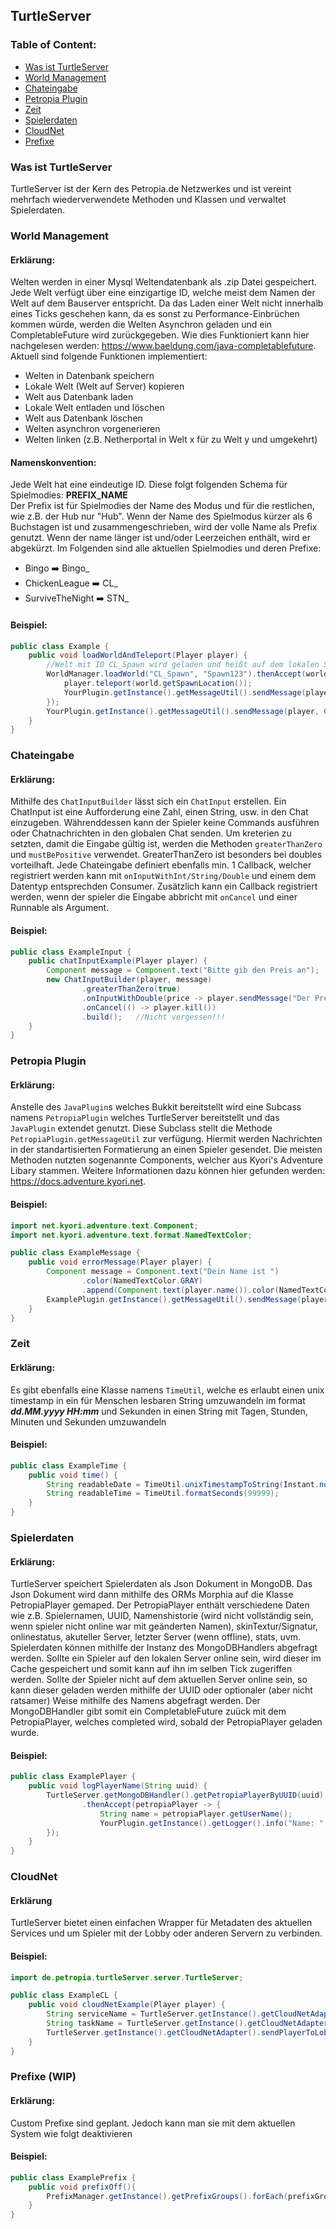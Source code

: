 ## TurtleServer

### Table of Content:

- [Was ist TurtleServer](#was-ist-turtleserver)
- [World Management](#world-management)
- [Chateingabe](#chateingabe)
- [Petropia Plugin](#petropia-plugin)
- [Zeit](#zeit)
- [Spielerdaten](#spielerdaten)
- [CloudNet](#cloudnet)
- [Prefixe](#prefixe--wip-)

### Was ist TurtleServer
TurtleServer ist der Kern des Petropia.de Netzwerkes und ist vereint mehrfach wiederverwendete 
Methoden und Klassen und verwaltet Spielerdaten.

### World Management
#### Erklärung:
Welten werden in einer Mysql Weltendatenbank als .zip Datei gespeichert. Jede Welt verfügt über 
eine einzigartige ID, welche meist dem Namen der Welt auf dem Bauserver entspricht. Da das 
Laden einer Welt nicht innerhalb eines Ticks geschehen kann, da es sonst zu 
Performance-Einbrüchen kommen würde, werden die Welten Asynchron geladen und ein 
CompletableFuture wird zurückgegeben. Wie dies Funktioniert kann hier nachgelesen werden: 
https://www.baeldung.com/java-completablefuture. Aktuell sind folgende Funktionen implementiert:
- Welten in Datenbank speichern
- Lokale Welt (Welt auf Server) kopieren
- Welt aus Datenbank laden
- Lokale Welt entladen und löschen
- Welt aus Datenbank löschen
- Welten asynchron vorgenerieren
- Welten linken (z.B. Netherportal in Welt x für zu Welt y und umgekehrt)

#### Namenskonvention:
Jede Welt hat eine eindeutige ID. Diese folgt folgenden Schema für Spielmodies:
**PREFIX_NAME** <br> Der Prefix ist für Spielmodies der Name des Modus und für die restlichen, 
wie z.B. der Hub nur "Hub". Wenn der Name des Spielmodus kürzer als 6 Buchstagen ist und 
zusammengeschrieben, wird der volle Name als Prefix genutzt. Wenn der name länger ist und/oder 
Leerzeichen enthält, wird er abgekürzt. Im Folgenden sind alle aktuellen Spielmodies und deren Prefixe:
- Bingo ➡️ Bingo_
- ChickenLeague ➡️ CL_
- SurviveTheNight ➡️ STN_
#### Beispiel:

```java
public class Example {
    public void loadWorldAndTeleport(Player player) {
        //Welt mit ID CL_Spawn wird geladen und heißt auf dem lokalen Server Spawn123
        WorldManager.loadWorld("CL_Spawn", "Spawn123").thenAccept(world -> {
            player.teleport(world.getSpawnLocation());
            YourPlugin.getInstance().getMessageUtil().sendMessage(player, Component.text("Du wurdest teleportiert", NamedTextColor.GREEN));
        });
        YourPlugin.getInstance().getMessageUtil().sendMessage(player, Component.text("Du wirst teleportiert!", NamedTextColor.GREEN));
    }
}
```

### Chateingabe

#### Erklärung: 
Mithilfe des ``ChatInputBuilder`` lässt sich ein ``ChatInput`` erstellen. Ein ChatInput ist eine 
Aufforderung eine Zahl, einen String, usw. in den Chat einzugeben. Währenddessen kann der 
Spieler keine Commands ausführen oder Chatnachrichten in den globalen Chat senden. Um kreterien 
zu setzten, damit die Eingabe gültig ist, werden die Methoden ``greaterThanZero`` und
``mustBePositive`` verwendet. GreaterThanZero ist besonders bei doubles vorteilhaft. Jede 
Chateingabe 
definiert ebenfalls min. 1 Callback, welcher registriert werden kann mit 
``onInputWithInt/String/Double`` und einem dem Datentyp entsprechden 
Consumer. Zusätzlich kann ein Callback registriert werden, wenn der spieler die Eingabe abbricht 
mit ``onCancel`` und einer Runnable als Argument.

#### Beispiel:

```java
public class ExampleInput {
    public chatInputExample(Player player) {
        Component message = Component.text("Bitte gib den Preis an");
        new ChatInputBuilder(player, message)
                .greaterThanZero(true)
                .onInputWithDouble(price -> player.sendMessage("Der Preis beträgt " + price))
                .onCancel(() -> player.kill())
                .build();   //Nicht vergessen!!!
    }
}
```

### Petropia Plugin
#### Erklärung:
Anstelle des ``JavaPlugin``s welches Bukkit bereitstellt wird eine Subcass namens 
``PetropiaPlugin`` welches TurtleServer bereitstellt und das ``JavaPlugin`` extendet genutzt. Diese 
Subclass stellt die Methode ``PetropiaPlugin.getMessageUtil`` zur verfügung. Hiermit werden 
Nachrichten in der standartisierten Formatierung an einen Spieler gesendet. Die meisten Methoden 
nutzten sogenannte Components, welcher aus Kyori's Adventure Libary stammen. Weitere 
Informationen dazu können hier gefunden werden: https://docs.adventure.kyori.net.

#### Beispiel:

```java
import net.kyori.adventure.text.Component;
import net.kyori.adventure.text.format.NamedTextColor;

public class ExampleMessage {
    public void errorMessage(Player player) {
        Component message = Component.text("Dein Name ist ")
                .color(NamedTextColor.GRAY)
                .append(Component.text(player.name()).color(NamedTextColor.RED));
        ExamplePlugin.getInstance().getMessageUtil().sendMessage(player, message);
    }
}
```

### Zeit
#### Erklärung:
Es gibt ebenfalls eine Klasse namens ``TimeUtil``, welche es erlaubt einen unix timestamp in ein 
für Menschen lesbaren String umzuwandeln im format ***dd.MM.yyyy HH:mm*** und Sekunden in einen 
String mit Tagen, Stunden, Minuten und Sekunden umzuwandeln
#### Beispiel:

```java
public class ExampleTime {
    public void time() {
        String readableDate = TimeUtil.unixTimestampToString(Instant.now().getEpochSecond());
        String readableTime = TimeUtil.formatSeconds(99999);
    }
}
```
### Spielerdaten
#### Erklärung:
TurtleServer speichert Spielerdaten als Json Dokument in MongoDB. Das Json Dokument wird dann 
mithilfe des ORMs Morphia auf die Klasse PetropiaPlayer gemaped. Der PetropiaPlayer enthält 
verschiedene Daten wie z.B. Spielernamen, UUID, Namenshistorie (wird nicht vollständig sein, wenn 
spieler nicht online war mit geänderten Namen), skinTextur/Signatur, onlinestatus, akuteller 
Server, letzter Server (wenn offline), stats, uvm. Spielerdaten können mithilfe der Instanz des 
MongoDBHandlers abgefragt werden. Sollte ein Spieler auf den lokalen Server online sein, wird 
dieser im Cache gespeichert und somit kann auf ihn im selben Tick zugeriffen werden. Sollte der 
Spieler nicht auf dem aktuellen Server online sein, so kann dieser geladen werden mithilfe der 
UUID oder optionaler (aber nicht ratsamer) Weise mithilfe des Namens abgefragt werden. Der 
MongoDBHandler gibt somit ein CompletableFuture zuück mit dem PetropiaPlayer, welches completed 
wird, sobald der PetropiaPlayer geladen wurde.

#### Beispiel:

```java
public class ExamplePlayer {
    public void logPlayerName(String uuid) {
        TurtleServer.getMongoDBHandler().getPetropiaPlayerByUUID(uuid)
                .thenAccept(petropiaPlayer -> {
                    String name = petropiaPlayer.getUserName();
                    YourPlugin.getInstance().getLogger().info("Name: " + name);
        });
    }
}
```
### CloudNet
#### Erklärung
TurtleServer bietet einen einfachen Wrapper für Metadaten des aktuellen Services und um Spieler 
mit der Lobby oder anderen Servern zu verbinden.

#### Beispiel:

```java
import de.petropia.turtleServer.server.TurtleServer;

public class ExampleCL {
    public void cloudNetExample(Player player) {
        String serviceName = TurtleServer.getInstance().getCloudNetAdapter().getServerInstanceName();
        String taskName = TurtleServer.getInstance().getCloudNetAdapter().getServerTaskName();
        TurtleServer.getInstance().getCloudNetAdapter().sendPlayerToLobby(player);
    }
}
```

### Prefixe (WIP)
#### Erklärung:
Custom Prefixe sind geplant. Jedoch kann man sie mit dem aktuellen System wie folgt deaktivieren
#### Beispiel:
````java
public class ExamplePrefix {
    public void prefixOff(){
        PrefixManager.getInstance().getPrefixGroups().forEach(prefixGroup -> prefixGroup.getTeam().setOption(Team.Option.NAME_TAG_VISIBILITY, Team.OptionStatus.NEVER));
    }
}
````
